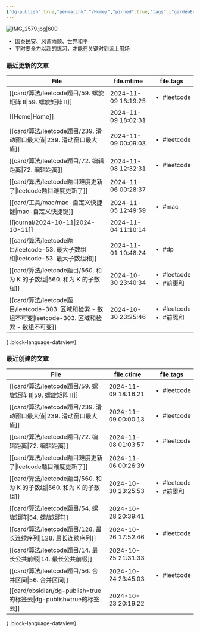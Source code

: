 ```yaml
---
{"dg-publish":true,"permalink":"/Home/","pinned":true,"tags":["gardenEntry"],"dgHomeLink":true,"dgShowBacklinks":"false","noteIcon":"2","created":"2024-01-28T22:46:43+08:00","updated":"2024-09-11T17:07:12+08:00"}
---
```



![IMG_2579.jpg|600](/img/user/attachs/IMG_2579.jpg)

- 国泰民安、风调雨顺、世界和平
- 平时要全力以赴的练习，才能在关键时刻派上用场


### 最近更新的文章

| File                                                                               | file.mtime          | file.tags                                |
| ---------------------------------------------------------------------------------- | ------------------- | ---------------------------------------- |
| [[card/算法/leetcode题目/59. 螺旋矩阵 II\|59. 螺旋矩阵 II]]                                 | 2024-11-09 18:19:25 | <ul><li>#leetcode</li></ul>              |
| [[Home\|Home]]                                                                  | 2024-11-09 18:02:31 | <ul></ul>                                |
| [[card/算法/leetcode题目/239. 滑动窗口最大值\|239. 滑动窗口最大值]]                               | 2024-11-09 00:09:03 | <ul><li>#leetcode</li></ul>              |
| [[card/算法/leetcode题目/72. 编辑距离\|72. 编辑距离]]                                       | 2024-11-08 12:32:31 | <ul><li>#leetcode</li></ul>              |
| [[card/算法/leetcode题目难度更新了\|leetcode题目难度更新了]]                                    | 2024-11-06 00:28:37 | <ul></ul>                                |
| [[card/工具/mac/mac-自定义快捷键\|mac-自定义快捷键]]                                          | 2024-11-05 12:49:59 | <ul><li>#mac</li></ul>                   |
| [[journal/2024-10-11\|2024-10-11]]                                              | 2024-11-04 11:10:14 | <ul></ul>                                |
| [[card/算法/leetcode题目/leetcode-53. 最大子数组和\|leetcode-53. 最大子数组和]]                 | 2024-11-01 10:48:24 | <ul><li>#dp</li></ul>                    |
| [[card/算法/leetcode题目/560. 和为 K 的子数组\|560. 和为 K 的子数组]]                           | 2024-10-30 23:40:34 | <ul><li>#leetcode</li><li>#前缀和</li></ul> |
| [[card/算法/leetcode题目/leetcode-303. 区域和检索 - 数组不可变\|leetcode-303. 区域和检索 - 数组不可变]] | 2024-10-30 23:25:46 | <ul><li>#leetcode</li><li>#前缀和</li></ul> |

{ .block-language-dataview}

### 最近创建的文章

| File                                                          | file.ctime          | file.tags                                |
| ------------------------------------------------------------- | ------------------- | ---------------------------------------- |
| [[card/算法/leetcode题目/59. 螺旋矩阵 II\|59. 螺旋矩阵 II]]            | 2024-11-09 18:16:21 | <ul><li>#leetcode</li></ul>              |
| [[card/算法/leetcode题目/239. 滑动窗口最大值\|239. 滑动窗口最大值]]          | 2024-11-09 00:00:13 | <ul><li>#leetcode</li></ul>              |
| [[card/算法/leetcode题目/72. 编辑距离\|72. 编辑距离]]                  | 2024-11-08 01:03:57 | <ul><li>#leetcode</li></ul>              |
| [[card/算法/leetcode题目难度更新了\|leetcode题目难度更新了]]               | 2024-11-06 00:26:39 | <ul></ul>                                |
| [[card/算法/leetcode题目/560. 和为 K 的子数组\|560. 和为 K 的子数组]]      | 2024-10-30 23:25:53 | <ul><li>#leetcode</li><li>#前缀和</li></ul> |
| [[card/算法/leetcode题目/54. 螺旋矩阵\|54. 螺旋矩阵]]                  | 2024-10-28 20:39:41 | <ul></ul>                                |
| [[card/算法/leetcode题目/128. 最长连续序列\|128. 最长连续序列]]            | 2024-10-26 17:52:46 | <ul><li>#leetcode</li></ul>              |
| [[card/算法/leetcode题目/14. 最长公共前缀\|14. 最长公共前缀]]              | 2024-10-25 21:31:33 | <ul></ul>                                |
| [[card/算法/leetcode题目/56. 合并区间\|56. 合并区间]]                  | 2024-10-24 23:45:03 | <ul><li>#leetcode</li></ul>              |
| [[card/obsidian/dg-publish=true的标签云\|dg-publish=true的标签云]] | 2024-10-23 20:19:22 | <ul></ul>                                |

{ .block-language-dataview}

